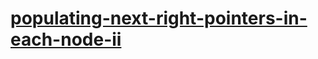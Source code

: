 # [populating-next-right-pointers-in-each-node-ii](https://leetcode-cn.com/problems/populating-next-right-pointers-in-each-node-ii)
